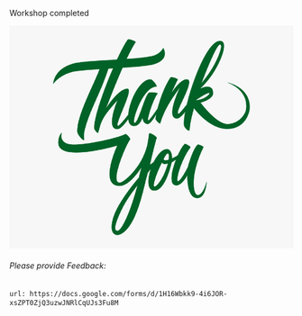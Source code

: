 Workshop completed

![Thanks](exercises/images/thanks-1.png)

###### Please provide Feedback: 

```dashboard:open-url
url: https://docs.google.com/forms/d/1H16Wbkk9-4i6JOR-xsZPT0ZjQ3uzwJNRlCqUJs3Fu8M
```
